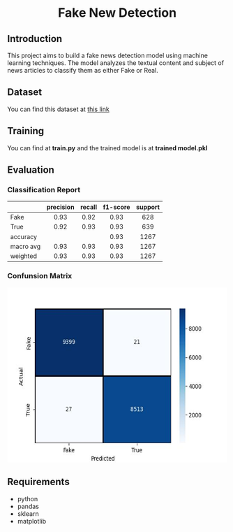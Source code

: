 <p align="center">
 <h1 align="center">Fake New Detection</h1>
</p>

## Introduction
This project aims to build a fake news detection model using machine learning techniques. The model analyzes the textual content and subject of news articles to classify them as either Fake or Real.

## Dataset

You can find this dataset at <a href="https://github.com/joolsa/fake_real_news_dataset">this link</a>

## Training
You can find at **train.py** and the trained model is at **trained model.pkl**

## Evaluation
### Classification Report
||precision|recall|f1-score|support|  
|-----------|:-----------:|:-----------:|:-----------:|:-----------:|
|Fake|0.93|0.92|0.93|628|
|True|0.92|0.93|0.93|639|
|accuracy|||0.93|1267|
|macro avg|0.93|0.93|0.93|1267|
|weighted|0.93|0.93|0.93|1267|
### Confunsion Matrix
<img src="confusion_matrix.jpg" width="600" height="400">

## Requirements
* python
* pandas
* sklearn
* matplotlib
